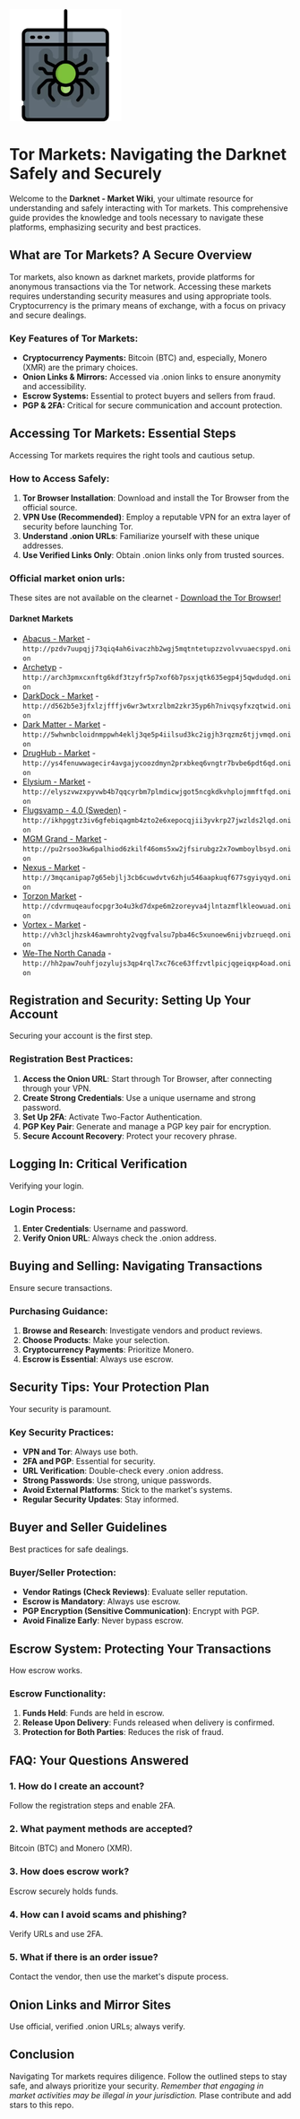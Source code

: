 <img src="/files/open.webp" width="200">

# Tor Markets: Navigating the Darknet Safely and Securely

Welcome to the **Darknet - Market Wiki**, your ultimate resource for understanding and safely interacting with Tor markets. This comprehensive guide provides the knowledge and tools necessary to navigate these platforms, emphasizing security and best practices.

## What are Tor Markets? A Secure Overview

Tor markets, also known as darknet markets, provide platforms for anonymous transactions via the Tor network. Accessing these markets requires understanding security measures and using appropriate tools. Cryptocurrency is the primary means of exchange, with a focus on privacy and secure dealings.

### Key Features of Tor Markets:
-   **Cryptocurrency Payments:** Bitcoin (BTC) and, especially, Monero (XMR) are the primary choices.
-   **Onion Links & Mirrors:** Accessed via .onion links to ensure anonymity and accessibility.
-   **Escrow Systems:** Essential to protect buyers and sellers from fraud.
-   **PGP & 2FA:** Critical for secure communication and account protection.

## Accessing Tor Markets: Essential Steps

Accessing Tor markets requires the right tools and cautious setup.

### How to Access Safely:
1.  **Tor Browser Installation**: Download and install the Tor Browser from the official source.
2.  **VPN Use (Recommended)**: Employ a reputable VPN for an extra layer of security before launching Tor.
3.  **Understand .onion URLs**: Familiarize yourself with these unique addresses.
4.  **Use Verified Links Only**: Obtain .onion links only from trusted sources.

### Official market onion urls:
These sites are not available on the clearnet - [Download the Tor Browser!](https://www.torproject.org/download/)

#### Darknet Markets

*   [Abacus - Market](http://pzdv7uupqjj73qiq4ah6ivaczhb2wgj5mqtntetupzzvolvvuaecspyd.onion) - `http://pzdv7uupqjj73qiq4ah6ivaczhb2wgj5mqtntetupzzvolvvuaecspyd.onion`
*   [Archetyp](@archetyp) - `http://arch3pmxcxnftg6kdf3tzyfr5p7xof6b7psxjqtk635egp4j5qwdudqd.onion`
*   [DarkDock - Market](http://d562b5e3jfxlzjfffjv6wr3wtxrzlbm2zkr35yp6h7nivqsyfxzqtwid.onion) - `http://d562b5e3jfxlzjfffjv6wr3wtxrzlbm2zkr35yp6h7nivqsyfxzqtwid.onion`
*   [Dark Matter - Market](http://5whwnbcloidnmppwh4eklj3qe5p4iilsud3kc2igjh3rqzmz6tjjvmqd.onion) - `http://5whwnbcloidnmppwh4eklj3qe5p4iilsud3kc2igjh3rqzmz6tjjvmqd.onion`
*   [DrugHub - Market](http://ys4fenuwwagecir4avgajycoozdmyn2prxbkeq6vngtr7bvbe6pdt6qd.onion) - `http://ys4fenuwwagecir4avgajycoozdmyn2prxbkeq6vngtr7bvbe6pdt6qd.onion`
*   [Elysium - Market](http://elyszvwzxpyvwb4b7qqcyrbm7plmdicwjgot5ncgkdkvhplojmmftfqd.onion) - `http://elyszvwzxpyvwb4b7qqcyrbm7plmdicwjgot5ncgkdkvhplojmmftfqd.onion`
*   [Flugsvamp - 4.0 (Sweden)](http://ikhpggtz3iv6gfebiqagmb4zto2e6xepocqjii3yvkrp27jwzlds2lqd.onion) - `http://ikhpggtz3iv6gfebiqagmb4zto2e6xepocqjii3yvkrp27jwzlds2lqd.onion`
*   [MGM Grand - Market](http://pu2rsoo3kw6palhiod6zkilf46oms5xw2jfsirubgz2x7owmboylbsyd.onion) - `http://pu2rsoo3kw6palhiod6zkilf46oms5xw2jfsirubgz2x7owmboylbsyd.onion`
*   [Nexus - Market](http://3mqcanipap7g65ebjlj3cb6cuwdvtv6zhju546aapkuqf677sgyiyqyd.onion) - `http://3mqcanipap7g65ebjlj3cb6cuwdvtv6zhju546aapkuqf677sgyiyqyd.onion`
*   [Torzon Market](http://cdvrmuqeaufocpgr3o4u3kd7dxpe6m2zoreyva4jlntazmflkleowuad.onion) - `http://cdvrmuqeaufocpgr3o4u3kd7dxpe6m2zoreyva4jlntazmflkleowuad.onion`
*   [Vortex - Market](http://vh3cljhzsk46awmrohty2vqgfvalsu7pba46c5xunoew6nijvbzrueqd.onion) - `http://vh3cljhzsk46awmrohty2vqgfvalsu7pba46c5xunoew6nijvbzrueqd.onion`
*   [We-The North Canada](http://hh2paw7ouhfjozylujs3qp4rql7xc76ce63ffzvtlpicjqgeiqxp4oad.onion) - `http://hh2paw7ouhfjozylujs3qp4rql7xc76ce63ffzvtlpicjqgeiqxp4oad.onion`

## Registration and Security: Setting Up Your Account

Securing your account is the first step.

### Registration Best Practices:
1.  **Access the Onion URL**: Start through Tor Browser, after connecting through your VPN.
2.  **Create Strong Credentials**: Use a unique username and strong password.
3.  **Set Up 2FA**: Activate Two-Factor Authentication.
4.  **PGP Key Pair**: Generate and manage a PGP key pair for encryption.
5.  **Secure Account Recovery**: Protect your recovery phrase.

## Logging In: Critical Verification

Verifying your login.

### Login Process:
1.  **Enter Credentials**: Username and password.
2.  **Verify Onion URL**: Always check the .onion address.

## Buying and Selling: Navigating Transactions

Ensure secure transactions.

### Purchasing Guidance:
1.  **Browse and Research**: Investigate vendors and product reviews.
2.  **Choose Products**: Make your selection.
3.  **Cryptocurrency Payments**: Prioritize Monero.
4.  **Escrow is Essential**: Always use escrow.

## Security Tips: Your Protection Plan

Your security is paramount.

### Key Security Practices:
-   **VPN and Tor**: Always use both.
-   **2FA and PGP**: Essential for security.
-   **URL Verification**: Double-check every .onion address.
-   **Strong Passwords**: Use strong, unique passwords.
-   **Avoid External Platforms**: Stick to the market's systems.
-   **Regular Security Updates**: Stay informed.

## Buyer and Seller Guidelines

Best practices for safe dealings.

### Buyer/Seller Protection:
-   **Vendor Ratings (Check Reviews)**: Evaluate seller reputation.
-   **Escrow is Mandatory**: Always use escrow.
-   **PGP Encryption (Sensitive Communication)**: Encrypt with PGP.
-   **Avoid Finalize Early**: Never bypass escrow.

## Escrow System: Protecting Your Transactions

How escrow works.

### Escrow Functionality:
1.  **Funds Held**: Funds are held in escrow.
2.  **Release Upon Delivery**: Funds released when delivery is confirmed.
3.  **Protection for Both Parties**: Reduces the risk of fraud.

## FAQ: Your Questions Answered

### 1. How do I create an account?
Follow the registration steps and enable 2FA.

### 2. What payment methods are accepted?
Bitcoin (BTC) and Monero (XMR).

### 3. How does escrow work?
Escrow securely holds funds.

### 4. How can I avoid scams and phishing?
Verify URLs and use 2FA.

### 5. What if there is an order issue?
Contact the vendor, then use the market's dispute process.

## Onion Links and Mirror Sites

Use official, verified .onion URLs; always verify.

## Conclusion

Navigating Tor markets requires diligence. Follow the outlined steps to stay safe, and always prioritize your security. *Remember that engaging in market activities may be illegal in your jurisdiction.*
Plase contribute and add stars to this repo.